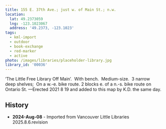 ```yaml
---
title: 155 E. 37th Ave.; just w. of Main St.; n.w.
location:
  lat: 49.2373059
  lng: -123.1023067
  address: '49.2373, -123.1023'
tags:
  - kml-import
  - outdoor
  - book-exchange
  - red-marker
  - active
photo: /images/libraries/placeholder-library.jpg
library_id: '00036'
---
```

‘The Little Free Library Off Main’.  With bench.  Medium-size.  3 narrow deep shelves; 
On a w.-e. bike route.
2 blocks e. of a n.-s. bike route on Ontario St.
—Erected 2021 8 19 and added to this map by K.D. the same day.

## History
- **2024-Aug-08** - Imported from Vancouver Little Libraries 2025.8.6.revision
